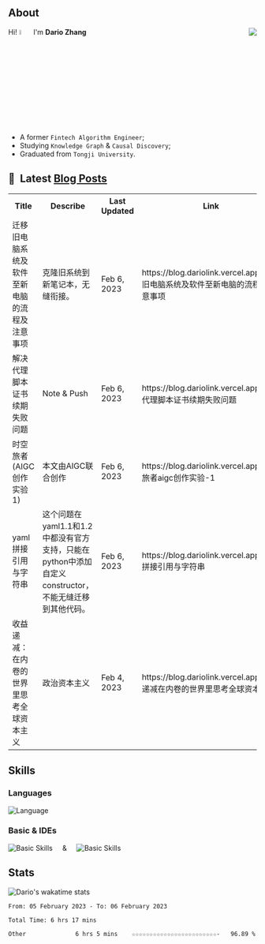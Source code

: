 ## About

<img align="right" src="https://github-readme-stats.vercel.app/api?username=dario-github&show_icons=true&icon_color=green&text_color=blue&bg_color=00000000&hide_title=true&hide_border=true" />

Hi! <img src="https://media.giphy.com/media/hvRJCLFzcasrR4ia7z/giphy.gif" width="5%"> I'm **Dario Zhang**

- A former `Fintech Algorithm Engineer`;
- Studying `Knowledge Graph` & `Causal Discovery`;
- Graduated from `Tongji University`.

## 📕 &nbsp;Latest [Blog Posts](https://blog.dariolink.vercel.app/)

<table>
  <tr><th>Title</th><th>Describe</th><th>Last Updated</th><th>Link</th></tr>
  <!-- BLOG-POST-LIST:START --><tr><td>迁移旧电脑系统及软件至新电脑的流程及注意事项</td><td>克隆旧系统到新笔记本，无缝衔接。</td><td>Feb 6, 2023</td><td>https://blog.dariolink.vercel.app/迁移旧电脑系统及软件至新电脑的流程及注意事项</td></tr><tr><td>解决代理脚本证书续期失败问题</td><td>Note &amp; Push</td><td>Feb 6, 2023</td><td>https://blog.dariolink.vercel.app/解决代理脚本证书续期失败问题</td></tr><tr><td>时空旅者&lpar;AIGC创作实验 1&rpar;</td><td>本文由AIGC联合创作</td><td>Feb 6, 2023</td><td>https://blog.dariolink.vercel.app/时空旅者aigc创作实验-1</td></tr><tr><td>yaml拼接引用与字符串</td><td>这个问题在yaml1.1和1.2中都没有官方支持，只能在python中添加自定义constructor，不能无缝迁移到其他代码。</td><td>Feb 6, 2023</td><td>https://blog.dariolink.vercel.app/yaml拼接引用与字符串</td></tr><tr><td>收益递减：在内卷的世界里思考全球资本主义</td><td>政治资本主义</td><td>Feb 4, 2023</td><td>https://blog.dariolink.vercel.app/收益递减在内卷的世界里思考全球资本主义</td></tr><!-- BLOG-POST-LIST:END -->
</table>

## Skills

### Languages

![Language](https://skillicons.dev/icons?i=py,matlab,pytorch,latex,regex,mysql,sqlite)

### Basic & IDEs

![Basic Skills](https://skillicons.dev/icons?i=bash,git,linux,md) &nbsp;&nbsp;&nbsp; & &nbsp;&nbsp;&nbsp; ![Basic Skills](https://skillicons.dev/icons?i=vim,vscode,jupyterlab)

## Stats

![Dario's wakatime stats](https://github-readme-stats.vercel.app/api/wakatime?username=dariolink&layout=compose&show_icons=true&icon_color=green&text_color=blue&bg_color=00000000&hide_title=true&hide_border=true)

<!--START_SECTION:waka-->

```text
From: 05 February 2023 - To: 06 February 2023

Total Time: 6 hrs 17 mins

Other              6 hrs 5 mins    ☆☆☆☆☆☆☆☆☆☆☆☆☆☆☆☆☆☆☆☆☆☆☆☆-   96.89 %
```

<!--END_SECTION:waka-->
